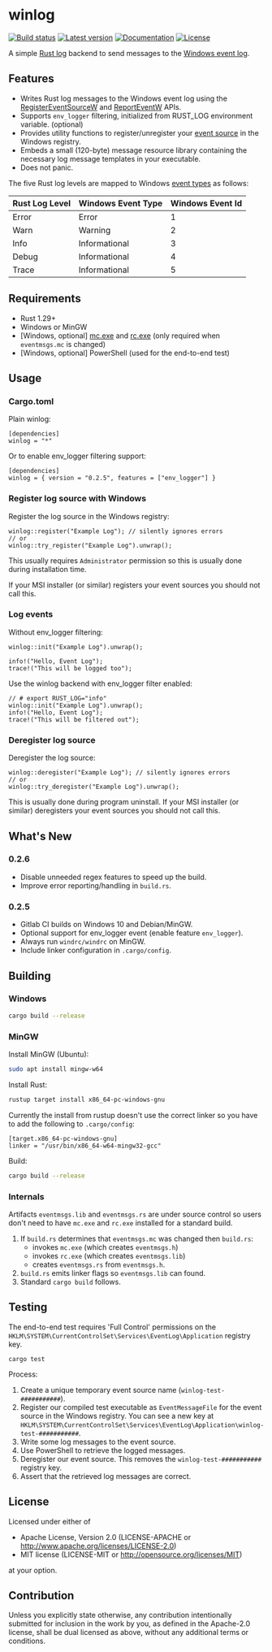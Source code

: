 # winlog

[![Build status](https://img.shields.io/gitlab/pipeline/arbitrix/winlog.svg)](https://gitlab.com/arbitrix/winlog/pipelines)
[![Latest version](https://img.shields.io/crates/v/winlog.svg)](https://crates.io/crates/winlog)
[![Documentation](https://docs.rs/winlog/badge.svg)](https://docs.rs/winlog)
[![License](https://img.shields.io/crates/l/winlog.svg)](https://gitlab.com/arbitrix/winlog/blob/master/LICENSE)

A simple [Rust log](https://docs.rs/log/latest/log/) backend to send messages to the [Windows event log](https://docs.microsoft.com/en-us/windows/desktop/eventlog/event-logging).

## Features

* Writes Rust log messages to the Windows event log using the
  [RegisterEventSourceW](https://docs.microsoft.com/en-us/windows/desktop/api/Winbase/nf-winbase-registereventsourcew)
  and [ReportEventW](https://docs.microsoft.com/en-us/windows/desktop/api/winbase/nf-winbase-reporteventw) APIs.
* Supports `env_logger` filtering, initialized from RUST_LOG environment variable. (optional)
* Provides utility functions to register/unregister your
  [event source](https://docs.microsoft.com/en-us/windows/desktop/eventlog/event-sources) in the Windows registry.
* Embeds a small (120-byte) message resource library containing the
  necessary log message templates in your executable.
* Does not panic.

The five Rust log levels are mapped to Windows [event types](https://docs.microsoft.com/en-us/windows/desktop/eventlog/event-types) as follows:

| Rust Log Level | Windows Event Type | Windows Event Id |
| -------------- | ------------------ | ---------------- |
| Error          | Error              | 1                |
| Warn           | Warning            | 2                |
| Info           | Informational      | 3                |
| Debug          | Informational      | 4                |
| Trace          | Informational      | 5                |


## Requirements

* Rust 1.29+
* Windows or MinGW
* [Windows, optional] [mc.exe](https://docs.microsoft.com/en-us/windows/desktop/wes/message-compiler--mc-exe-) and [rc.exe](https://docs.microsoft.com/en-us/windows/desktop/menurc/resource-compiler) (only required when `eventmsgs.mc` is changed)
* [Windows, optional] PowerShell (used for the end-to-end test)

## Usage

### Cargo.toml

Plain winlog:
```
[dependencies]
winlog = "*"
```
Or to enable env_logger filtering support:
```
[dependencies]
winlog = { version = "0.2.5", features = ["env_logger"] }
```

### Register log source with Windows

Register the log source in the Windows registry:
```
winlog::register("Example Log"); // silently ignores errors
// or
winlog::try_register("Example Log").unwrap();
```
This usually requires `Administrator` permission so this is usually done during
installation time.

If your MSI installer (or similar) registers your event sources you should not call this.


### Log events

Without env_logger filtering:
```
winlog::init("Example Log").unwrap();

info!("Hello, Event Log");
trace!("This will be logged too");
```

Use the winlog backend with env_logger filter enabled:
```
// # export RUST_LOG="info"
winlog::init("Example Log").unwrap();
info!("Hello, Event Log");
trace!("This will be filtered out");
```

### Deregister log source

Deregister the log source: 
```
winlog::deregister("Example Log"); // silently ignores errors
// or
winlog::try_deregister("Example Log").unwrap();
```
This is usually done during program uninstall. If your MSI 
installer (or similar) deregisters your event sources you should not call this.

## What's New

### 0.2.6

* Disable unneeded regex features to speed up the build.
* Improve error reporting/handling in `build.rs`.

### 0.2.5

* Gitlab CI builds on Windows 10 and Debian/MinGW.
* Optional support for env_logger event (enable feature `env_logger`).
* Always run `windrc/windrc` on MinGW.
* Include linker configuration in `.cargo/config`. 

## Building

### Windows

```sh
cargo build --release
```

### MinGW

Install MinGW (Ubuntu):

```sh
sudo apt install mingw-w64
```

Install Rust:

```sh
rustup target install x86_64-pc-windows-gnu
```

Currently the install from rustup doesn't use the correct linker so you have to add the following to `.cargo/config`:

    [target.x86_64-pc-windows-gnu]
    linker = "/usr/bin/x86_64-w64-mingw32-gcc"

Build:
```sh
cargo build --release
```

### Internals

Artifacts `eventmsgs.lib` and `eventmsgs.rs` are under source control so users 
don't need to have `mc.exe` and `rc.exe` installed for a standard build.

1. If `build.rs` determines that `eventmsgs.mc` was changed then `build.rs`:
   * invokes `mc.exe` (which creates `eventmsgs.h`)
   * invokes `rc.exe` (which creates `eventmsgs.lib`)
   * creates `eventmsgs.rs` from `eventmsgs.h`.
2. `build.rs` emits linker flags so `eventmsgs.lib` can found.
3. Standard `cargo build` follows.


## Testing

The end-to-end test requires 'Full Control' permissions on the 
`HKLM\SYSTEM\CurrentControlSet\Services\EventLog\Application`
registry key.

```cargo test```

Process:
1. Create a unique temporary event source name (`winlog-test-###########`).
2. Register our compiled test executable as ```EventMessageFile``` for 
   the event source in the Windows registry. You can see a new key at 
   `HKLM\SYSTEM\CurrentControlSet\Services\EventLog\Application\winlog-test-###########`.
2. Write some log messages to the event source.
3. Use PowerShell to retrieve the logged messages.
4. Deregister our event source. This removes the `winlog-test-###########` 
   registry key.
5. Assert that the retrieved log messages are correct. 


## License

Licensed under either of

* Apache License, Version 2.0 (LICENSE-APACHE or http://www.apache.org/licenses/LICENSE-2.0)
* MIT license (LICENSE-MIT or http://opensource.org/licenses/MIT)

at your option.


## Contribution

Unless you explicitly state otherwise, any contribution intentionally submitted 
for inclusion in the work by you, as defined in the Apache-2.0 license, shall 
be dual licensed as above, without any additional terms or conditions.

